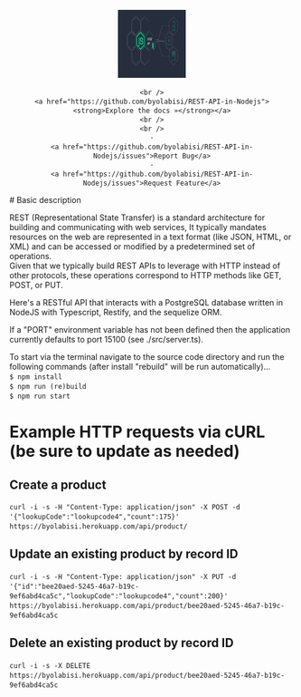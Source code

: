 <div id="top"></div>
<!--
<!-- PROJECT LOGO -->
<br />
<div align="center">
  <a href="https://github.com/byolabisi/REST-API-in-Nodejs">
    <img src="images/secure.png" alt="Logo" width="120" height="120">
  </a>

    <br />
    <a href="https://github.com/byolabisi/REST-API-in-Nodejs"><strong>Explore the docs »</strong></a>
    <br />
    <br />
    ·
    <a href="https://github.com/byolabisi/REST-API-in-Nodejs/issues">Report Bug</a>
    ·
    <a href="https://github.com/byolabisi/REST-API-in-Nodejs/issues">Request Feature</a>
  </p>
</div>
 # Basic description

 REST (Representational State Transfer) is a standard architecture for building and communicating with web services, It typically mandates resources on the web are represented in a text format (like JSON, HTML, or XML) and can be accessed or modified by a predetermined set of operations.<br> Given that we typically build REST APIs to leverage with HTTP instead of other protocols, these operations correspond to HTTP methods like GET, POST, or PUT.

Here's a RESTful API that interacts with a PostgreSQL database written in NodeJS with Typescript, Restify, and the sequelize ORM.
  
If a "PORT" environment variable has not been defined then the application currently defaults to port 15100 (see ./src/server.ts).  
  
To start via the terminal navigate to the source code directory and run the following commands (after install "rebuild" will be run automatically)...  
`$ npm install`  
`$ npm run (re)build`  
`$ npm run start`  

 # Example HTTP requests via cURL (be sure to update as needed)
 ## Create a product
`curl -i -s -H "Content-Type: application/json" -X POST -d '{"lookupCode":"lookupcode4","count":175}' https://byolabisi.herokuapp.com/api/product/`  
 ## Update an existing product by record ID
`curl -i -s -H "Content-Type: application/json" -X PUT -d '{"id":"bee20aed-5245-46a7-b19c-9ef6abd4ca5c","lookupCode":"lookupcode4","count":200}' https://byolabisi.herokuapp.com/api/product/bee20aed-5245-46a7-b19c-9ef6abd4ca5c`  
 ## Delete an existing product by record ID
`curl -i -s -X DELETE https://byolabisi.herokuapp.com/api/product/bee20aed-5245-46a7-b19c-9ef6abd4ca5c`  